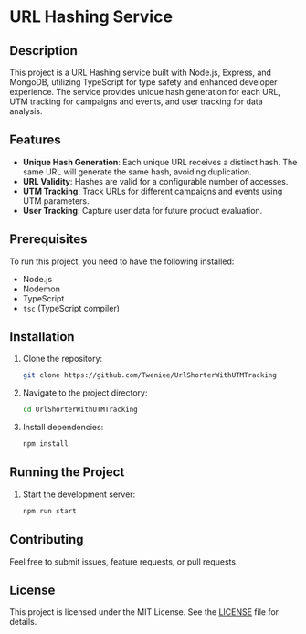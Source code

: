 # URL Hashing Service

## Description

This project is a URL Hashing service built with Node.js, Express, and MongoDB, utilizing TypeScript for type safety and enhanced developer experience. The service provides unique hash generation for each URL, UTM tracking for campaigns and events, and user tracking for data analysis.

## Features

- **Unique Hash Generation**: Each unique URL receives a distinct hash. The same URL will generate the same hash, avoiding duplication.
- **URL Validity**: Hashes are valid for a configurable number of accesses.
- **UTM Tracking**: Track URLs for different campaigns and events using UTM parameters.
- **User Tracking**: Capture user data for future product evaluation.

## Prerequisites

To run this project, you need to have the following installed:

- Node.js
- Nodemon
- TypeScript
- `tsc` (TypeScript compiler)

## Installation

1. Clone the repository:

   ```bash
   git clone https://github.com/Tweniee/UrlShorterWithUTMTracking
   ```

2. Navigate to the project directory:

   ```bash
   cd UrlShorterWithUTMTracking
   ```

3. Install dependencies:
   ```bash
   npm install
   ```

## Running the Project

1. Start the development server:
   ```bash
   npm run start
   ```

## Contributing

Feel free to submit issues, feature requests, or pull requests.

## License

This project is licensed under the MIT License. See the [LICENSE](github.com/tweniee) file for details.
